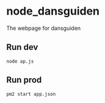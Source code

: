 # node_dansguiden
The webpage for dansguiden

## Run dev
```
node ap.js
```
## Run prod
```
pm2 start app.json
```
